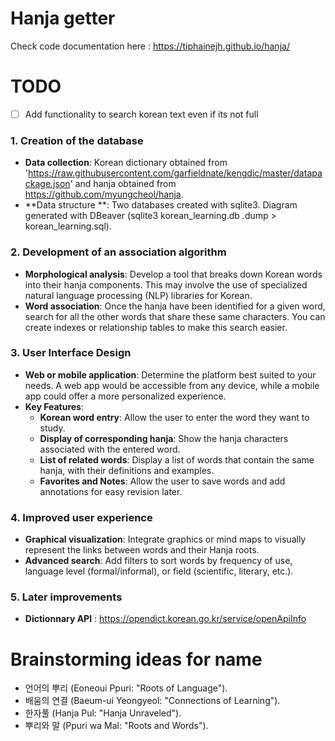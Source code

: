 # Hanja getter
Check code documentation here : https://tiphainejh.github.io/hanja/
# TODO
- [ ] Add functionality to search korean text even if its not full

### 1. **Creation of the database**

- **Data collection**: Korean dictionary obtained from 'https://raw.githubusercontent.com/garfieldnate/kengdic/master/datapackage.json' and hanja obtained from https://github.com/myungcheol/hanja.
- **Data structure **: Two databases created with sqlite3. Diagram generated with DBeaver (sqlite3 korean_learning.db .dump > korean_learning.sql).

### 2. **Development of an association algorithm**

- **Morphological analysis**: Develop a tool that breaks down Korean words into their hanja components. This may involve the use of specialized natural language processing (NLP) libraries for Korean.
- **Word association**: Once the hanja have been identified for a given word, search for all the other words that share these same characters. You can create indexes or relationship tables to make this search easier.

### 3. **User Interface Design**

- **Web or mobile application**: Determine the platform best suited to your needs. A web app would be accessible from any device, while a mobile app could offer a more personalized experience.
- **Key Features**:
  - **Korean word entry**: Allow the user to enter the word they want to study.
  - **Display of corresponding hanja**: Show the hanja characters associated with the entered word.
  - **List of related words**: Display a list of words that contain the same hanja, with their definitions and examples.
  - **Favorites and Notes**: Allow the user to save words and add annotations for easy revision later.

### 4. **Improved user experience**

- **Graphical visualization**: Integrate graphics or mind maps to visually represent the links between words and their Hanja roots.
- **Advanced search**: Add filters to sort words by frequency of use, language level (formal/informal), or field (scientific, literary, etc.).

### 5. **Later improvements**

- **Dictionnary API** : https://opendict.korean.go.kr/service/openApiInfo 

# Brainstorming ideas for name

- 언어의 뿌리 (Eoneoui Ppuri: "Roots of Language").
- 배움의 연결 (Baeum-ui Yeongyeol: "Connections of Learning").
- 한자풀 (Hanja Pul: "Hanja Unraveled").
- 뿌리와 말 (Ppuri wa Mal: "Roots and Words").